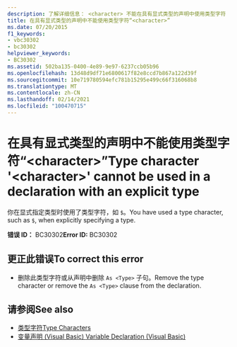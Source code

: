 ```yaml
---
description: 了解详细信息： <character> 不能在具有显式类型的声明中使用类型字符 ""
title: 在具有显式类型的声明中不能使用类型字符“<character>”
ms.date: 07/20/2015
f1_keywords:
- vbc30302
- bc30302
helpviewer_keywords:
- BC30302
ms.assetid: 502ba135-0400-4e89-9e97-6237ccb05b96
ms.openlocfilehash: 13d48d9df71e6800617f82e8ccd7b867a122d39f
ms.sourcegitcommit: 10e719780594efc781b15295e499c66f316068b8
ms.translationtype: MT
ms.contentlocale: zh-CN
ms.lasthandoff: 02/14/2021
ms.locfileid: "100470715"
---
```

# <a name="type-character-character-cannot-be-used-in-a-declaration-with-an-explicit-type"></a><span data-ttu-id="1e691-103">在具有显式类型的声明中不能使用类型字符“\<character>”</span><span class="sxs-lookup"><span data-stu-id="1e691-103">Type character '\<character>' cannot be used in a declaration with an explicit type</span></span>

<span data-ttu-id="1e691-104">你在显式指定类型时使用了类型字符，如 `$`。</span><span class="sxs-lookup"><span data-stu-id="1e691-104">You have used a type character, such as `$`, when explicitly specifying a type.</span></span>  
  
 <span data-ttu-id="1e691-105">**错误 ID：** BC30302</span><span class="sxs-lookup"><span data-stu-id="1e691-105">**Error ID:** BC30302</span></span>  
  
## <a name="to-correct-this-error"></a><span data-ttu-id="1e691-106">更正此错误</span><span class="sxs-lookup"><span data-stu-id="1e691-106">To correct this error</span></span>  
  
- <span data-ttu-id="1e691-107">删除此类型字符或从声明中删除 `As <Type>` 子句。</span><span class="sxs-lookup"><span data-stu-id="1e691-107">Remove the type character or remove the `As <Type>` clause from the declaration.</span></span>  
  
## <a name="see-also"></a><span data-ttu-id="1e691-108">请参阅</span><span class="sxs-lookup"><span data-stu-id="1e691-108">See also</span></span>

- [<span data-ttu-id="1e691-109">类型字符</span><span class="sxs-lookup"><span data-stu-id="1e691-109">Type Characters</span></span>](../programming-guide/language-features/data-types/type-characters.md)
- [<span data-ttu-id="1e691-110">变量声明 (Visual Basic) </span><span class="sxs-lookup"><span data-stu-id="1e691-110">Variable Declaration (Visual Basic)</span></span>](../programming-guide/language-features/variables/variable-declaration.md)
